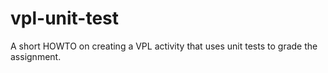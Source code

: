 # vpl-unit-test
A short HOWTO on creating a VPL activity that uses unit tests to grade the assignment.
